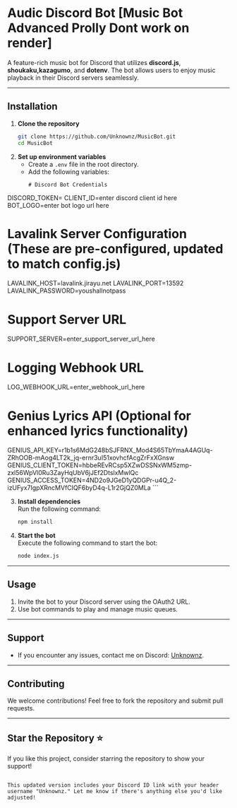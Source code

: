 # Audic Discord Bot [Music Bot Advanced Prolly Dont work on render]

A feature-rich music bot for Discord that utilizes **discord.js**, **shoukaku,kazagumo**, and **dotenv**. The bot allows users to enjoy music playback in their Discord servers seamlessly.

---

## Installation

1. **Clone the repository**  
   ```bash
   git clone https://github.com/Unknownz/MusicBot.git
   cd MusicBot
   

2. **Set up environment variables**  
   - Create a `.env` file in the root directory.
   - Add the following variables:
     ```
     # Discord Bot Credentials
DISCORD_TOKEN=
CLIENT_ID=enter discord client id here
BOT_LOGO=enter bot logo url here

# Lavalink Server Configuration (These are pre-configured, updated to match config.js)
LAVALINK_HOST=lavalink.jirayu.net
LAVALINK_PORT=13592
LAVALINK_PASSWORD=youshallnotpass

# Support Server URL
SUPPORT_SERVER=enter_support_server_url_here

# Logging Webhook URL
LOG_WEBHOOK_URL=enter_webhook_url_here

# Genius Lyrics API (Optional for enhanced lyrics functionality)
GENIUS_API_KEY=r1b1s6MdG248bSJFRNX_Mod4S65TbYmaA4AGUq-ZRhOOB-mAog4LT2k_jq-ernr3uI51xovhcfAcgZrFxXGnsw
GENIUS_CLIENT_TOKEN=hbbeREvRCsp5XZwDSSNxWM5zmp-zxl56WpVl0Ru3ZayHqUbV6jJEf2DtslxMwlQc
GENIUS_ACCESS_TOKEN=4ND2o9JGeD1yQDGPr-u4Q_2-izUFyx7IgpXRncMVfCIQF6byD4q-L1r2GjQZ0MLa
     ```

3. **Install dependencies**  
   Run the following command:
   ```bash
   npm install
   ```

4. **Start the bot**  
   Execute the following command to start the bot:
   ```bash
   node index.js
   ```

---

## Usage

1. Invite the bot to your Discord server using the OAuth2 URL.
2. Use bot commands to play and manage music queues.

---

## Support

- If you encounter any issues, contact me on Discord: [Unknownz](https://discordapp.com/users/1092773378101882951).

---

## Contributing

We welcome contributions! Feel free to fork the repository and submit pull requests.

---

## Star the Repository ⭐  
If you like this project, consider starring the repository to show your support!
```

This updated version includes your Discord ID link with your header username "Unknownz." Let me know if there's anything else you'd like adjusted!
